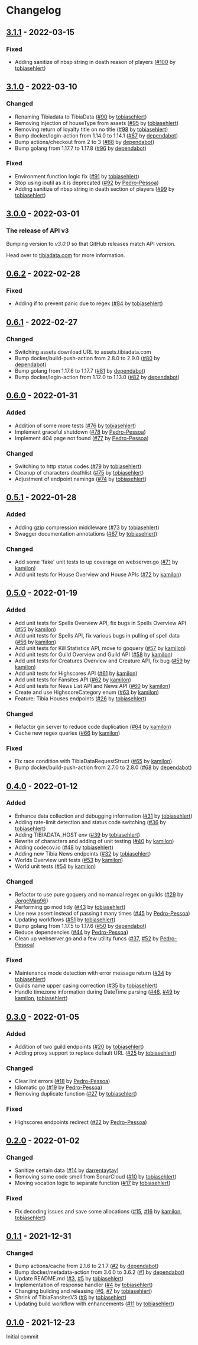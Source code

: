 # Changelog

## [3.1.1] - 2022-03-15

### Fixed
* Adding sanitize of nbsp string in death reason of players ([#100](https://github.com/TibiaData/tibiadata-api-go/pull/100) by [tobiasehlert](https://github.com/tobiasehlert))

## [3.1.0] - 2022-03-10

### Changed
* Renaming Tibiadata to TibiaData ([#90](https://github.com/TibiaData/tibiadata-api-go/pull/90) by [tobiasehlert](https://github.com/tobiasehlert))
* Removing injection of houseType from assets ([#95](https://github.com/TibiaData/tibiadata-api-go/pull/95) by [tobiasehlert](https://github.com/tobiasehlert))
* Removing return of loyalty title on no title ([#98](https://github.com/TibiaData/tibiadata-api-go/pull/98) by [tobiasehlert](https://github.com/tobiasehlert))
* Bump docker/login-action from 1.14.0 to 1.14.1 ([#87](https://github.com/TibiaData/tibiadata-api-go/pull/87) by [dependabot](https://github.com/dependabot))
* Bump actions/checkout from 2 to 3 ([#88](https://github.com/TibiaData/tibiadata-api-go/pull/88) by [dependabot](https://github.com/dependabot))
* Bump golang from 1.17.7 to 1.17.8 ([#96](https://github.com/TibiaData/tibiadata-api-go/pull/96) by [dependabot](https://github.com/dependabot))

### Fixed
* Environment function logic fix ([#91](https://github.com/TibiaData/tibiadata-api-go/pull/91) by [tobiasehlert](https://github.com/tobiasehlert))
* Stop using ioutil as it is deprecated ([#92](https://github.com/TibiaData/tibiadata-api-go/pull/92) by [Pedro-Pessoa](https://github.com/Pedro-Pessoa))
* Adding sanitize of nbsp string in death section of players ([#99](https://github.com/TibiaData/tibiadata-api-go/pull/99) by [tobiasehlert](https://github.com/tobiasehlert))

## [3.0.0] - 2022-03-01

### The release of API v3

Bumping version to *v3.0.0* so that GitHub releases match API version.

Head over to [tibiadata.com](https://tibiadata.com/2022/03/tibiadata-api-v3-released-v3-0-0/) for more information.

## [0.6.2] - 2022-02-28

### Fixed
* Adding if to prevent panic due to regex ([#84](https://github.com/TibiaData/tibiadata-api-go/pull/84) by [tobiasehlert](https://github.com/tobiasehlert))

## [0.6.1] - 2022-02-27

### Changed
* Switching assets download URL to assets.tibiadata.com
* Bump docker/build-push-action from 2.8.0 to 2.9.0 ([#80](https://github.com/TibiaData/tibiadata-api-go/pull/80) by [dependabot](https://github.com/dependabot))
* Bump golang from 1.17.6 to 1.17.7 ([#81](https://github.com/TibiaData/tibiadata-api-go/pull/81) by [dependabot](https://github.com/dependabot))
* Bump docker/login-action from 1.12.0 to 1.13.0 ([#82](https://github.com/TibiaData/tibiadata-api-go/pull/82) by [dependabot](https://github.com/dependabot))

## [0.6.0] - 2022-01-31

### Added
* Addition of some more tests ([#76](https://github.com/TibiaData/tibiadata-api-go/pull/76) by [tobiasehlert](https://github.com/tobiasehlert))
* Implement graceful shutdown ([#78](https://github.com/TibiaData/tibiadata-api-go/pull/78) by [Pedro-Pessoa](https://github.com/Pedro-Pessoa))
* Implement 404 page not found ([#77](https://github.com/TibiaData/tibiadata-api-go/pull/77) by [Pedro-Pessoa](https://github.com/Pedro-Pessoa))

### Changed
* Switching to http status codes ([#79](https://github.com/TibiaData/tibiadata-api-go/pull/79) by [tobiasehlert](https://github.com/tobiasehlert))
* Cleanup of characters deathlist ([#75](https://github.com/TibiaData/tibiadata-api-go/pull/75) by [tobiasehlert](https://github.com/tobiasehlert))
* Adjustment of endpoint namings ([#74](https://github.com/TibiaData/tibiadata-api-go/pull/74) by [tobiasehlert](https://github.com/tobiasehlert))

## [0.5.1] - 2022-01-28

### Added
* Adding gzip compression middleware ([#73](https://github.com/TibiaData/tibiadata-api-go/pull/73) by [tobiasehlert](https://github.com/tobiasehlert))
* Swagger documentation annotations ([#67](https://github.com/TibiaData/tibiadata-api-go/pull/67) by [tobiasehlert](https://github.com/tobiasehlert))

### Changed
* Add some 'fake' unit tests to up coverage on webserver.go ([#71](https://github.com/TibiaData/tibiadata-api-go/pull/71) by [kamilon](https://github.com/kamilon))
* Add unit tests for House Overview and House APIs ([#72](https://github.com/TibiaData/tibiadata-api-go/pull/72) by [kamilon](https://github.com/kamilon))

## [0.5.0] - 2022-01-19

### Added
* Add unit tests for Spells Overview API, fix bugs in Spells Overview API ([#55](https://github.com/TibiaData/tibiadata-api-go/pull/55) by [kamilon](https://github.com/kamilon))
* Add unit tests for Spells API, fix various bugs in pulling of spell data ([#56](https://github.com/TibiaData/tibiadata-api-go/pull/56) by [kamilon](https://github.com/kamilon))
* Add unit tests for Kill Statistics API, move to goquery ([#57](https://github.com/TibiaData/tibiadata-api-go/pull/57) by [kamilon](https://github.com/kamilon))
* Add unit tests for Guild Overview and Guild API ([#58](https://github.com/TibiaData/tibiadata-api-go/pull/58) by [kamilon](https://github.com/kamilon))
* Add unit tests for Creatures Overview and Creature API, fix bug ([#59](https://github.com/TibiaData/tibiadata-api-go/pull/59) by [kamilon](https://github.com/kamilon))
* Add unit tests for Highscores API ([#61](https://github.com/TibiaData/tibiadata-api-go/pull/61) by [kamilon](https://github.com/kamilon))
* Add unit tests for Fansites API ([#62](https://github.com/TibiaData/tibiadata-api-go/pull/62) by [kamilon](https://github.com/kamilon))
* Add unit tests for News List API and News API ([#60](https://github.com/TibiaData/tibiadata-api-go/pull/60) by [kamilon](https://github.com/kamilon))
* Create and use HighscoreCategory enum ([#63](https://github.com/TibiaData/tibiadata-api-go/pull/63) by [kamilon](https://github.com/kamilon))
* Feature: Tibia Houses endpoints ([#26](https://github.com/TibiaData/tibiadata-api-go/pull/26) by [tobiasehlert](https://github.com/tobiasehlert))

### Changed
* Refactor gin server to reduce code duplication ([#64](https://github.com/TibiaData/tibiadata-api-go/pull/64) by [kamilon](https://github.com/kamilon))
* Cache new regex queries ([#66](https://github.com/TibiaData/tibiadata-api-go/pull/66) by [kamilon](https://github.com/kamilon))

### Fixed
* Fix race condition with TibiaDataRequestStruct ([#65](https://github.com/TibiaData/tibiadata-api-go/pull/65) by [kamilon](https://github.com/kamilon))
* Bump docker/build-push-action from 2.7.0 to 2.8.0 ([#68](https://github.com/TibiaData/tibiadata-api-go/pull/68) by [dependabot](https://github.com/dependabot))

## [0.4.0] - 2022-01-12

### Added
* Enhance data collection and debugging information ([#31](https://github.com/TibiaData/tibiadata-api-go/pull/31) by [tobiasehlert](https://github.com/tobiasehlert))
* Adding rate-limit detection and status code switching ([#36](https://github.com/TibiaData/tibiadata-api-go/pull/36) by [tobiasehlert](https://github.com/tobiasehlert))
* Adding TIBIADATA_HOST env ([#39](https://github.com/TibiaData/tibiadata-api-go/pull/39) by [tobiasehlert](https://github.com/tobiasehlert))
* Rewrite of characters and adding of unit testing ([#40](https://github.com/TibiaData/tibiadata-api-go/pull/40) by [kamilon](https://github.com/kamilon))
* Adding codecov.io ([#48](https://github.com/TibiaData/tibiadata-api-go/pull/48) by [tobiasehlert](https://github.com/tobiasehlert))
* Adding new Tibia News endpoints ([#32](https://github.com/TibiaData/tibiadata-api-go/pull/32) by [tobiasehlert](https://github.com/tobiasehlert))
* Worlds Overview unit tests ([#53](https://github.com/TibiaData/tibiadata-api-go/pull/53) by [kamilon](https://github.com/kamilon))
* World unit tests ([#54](https://github.com/TibiaData/tibiadata-api-go/pull/54) by [kamilon](https://github.com/kamilon))

### Changed
* Refactor to use pure goquery and no manual regex on guilds ([#29](https://github.com/TibiaData/tibiadata-api-go/pull/29) by [JorgeMag96](https://github.com/JorgeMag96))
* Performing go mod tidy ([#43](https://github.com/TibiaData/tibiadata-api-go/pull/43) by [tobiasehlert](https://github.com/tobiasehlert))
* Use new assert instead of passing t many times ([#45](https://github.com/TibiaData/tibiadata-api-go/pull/45) by [Pedro-Pessoa](https://github.com/Pedro-Pessoa))
* Updating workflows ([#51](https://github.com/TibiaData/tibiadata-api-go/pull/51) by [tobiasehlert](https://github.com/tobiasehlert))
* Bump golang from 1.17.5 to 1.17.6 ([#50](https://github.com/TibiaData/tibiadata-api-go/pull/50) by [dependabot](https://github.com/dependabot))
* Reduce dependencies ([#44](https://github.com/TibiaData/tibiadata-api-go/pull/44) by [Pedro-Pessoa](https://github.com/Pedro-Pessoa))
* Clean up webserver.go and a few utility funcs ([#37](https://github.com/TibiaData/tibiadata-api-go/pull/37), [#52](https://github.com/TibiaData/tibiadata-api-go/pull/52) by [Pedro-Pessoa](https://github.com/Pedro-Pessoa))

### Fixed
* Maintenance mode detection with error message return ([#34](https://github.com/TibiaData/tibiadata-api-go/pull/34) by [tobiasehlert](https://github.com/tobiasehlert))
* Guilds name upper casing correction ([#35](https://github.com/TibiaData/tibiadata-api-go/pull/35) by [tobiasehlert](https://github.com/tobiasehlert))
* Handle timezone information during DateTime parsing ([#46](https://github.com/TibiaData/tibiadata-api-go/pull/46), [#49](https://github.com/TibiaData/tibiadata-api-go/pull/49) by [kamilon](https://github.com/kamilon), [tobiasehlert](https://github.com/tobiasehlert))

## [0.3.0] - 2022-01-05

### Added
* Addition of two guild endpoints ([#20](https://github.com/TibiaData/tibiadata-api-go/pull/20) by [tobiasehlert](https://github.com/tobiasehlert))
* Adding proxy support to replace default URL ([#25](https://github.com/TibiaData/tibiadata-api-go/pull/25) by [tobiasehlert](https://github.com/tobiasehlert))

### Changed
* Clear lint errors ([#18](https://github.com/TibiaData/tibiadata-api-go/pull/18) by [Pedro-Pessoa](https://github.com/Pedro-Pessoa))
* Idiomatic go ([#19](https://github.com/TibiaData/tibiadata-api-go/pull/19) by [Pedro-Pessoa](https://github.com/Pedro-Pessoa))
* Removing duplicate function ([#27](https://github.com/TibiaData/tibiadata-api-go/pull/27) by [tobiasehlert](https://github.com/tobiasehlert))

### Fixed
* Highscores endpoints redirect ([#22](https://github.com/TibiaData/tibiadata-api-go/pull/22) by [Pedro-Pessoa](https://github.com/Pedro-Pessoa))

## [0.2.0] - 2022-01-02

### Changed
* Sanitize certain data ([#14](https://github.com/TibiaData/tibiadata-api-go/pull/14) by [darrentaytay](https://github.com/darrentaytay))
* Removing some code smell from SonarCloud ([#10](https://github.com/TibiaData/tibiadata-api-go/pull/10) by [tobiasehlert](https://github.com/tobiasehlert))
* Moving vocation logic to separate function ([#17](https://github.com/TibiaData/tibiadata-api-go/pull/17) by [tobiasehlert](https://github.com/tobiasehlert))

### Fixed
* Fix decoding issues and save some allocations ([#15](https://github.com/TibiaData/tibiadata-api-go/pull/15), [#16](https://github.com/TibiaData/tibiadata-api-go/pull/16) by [kamilon](https://github.com/kamilon), [tobiasehlert](https://github.com/tobiasehlert))

## [0.1.1] - 2021-12-31

### Changed
- Bump actions/cache from 2.1.6 to 2.1.7 ([#2](https://github.com/TibiaData/tibiadata-api-go/pull/2) by [dependabot](https://github.com/dependabot))
- Bump docker/metadata-action from 3.6.0 to 3.6.2 ([#1](https://github.com/TibiaData/tibiadata-api-go/pull/1) by [dependabot](https://github.com/dependabot))
- Update README.md ([#3](https://github.com/TibiaData/tibiadata-api-go/pull/3), [#5](https://github.com/TibiaData/tibiadata-api-go/pull/5) by [tobiasehlert](https://github.com/tobiasehlert))
- Implementation of response handler ([#4](https://github.com/TibiaData/tibiadata-api-go/pull/4) by [tobiasehlert](https://github.com/tobiasehlert))
- Changing building and releasing ([#6](https://github.com/TibiaData/tibiadata-api-go/pull/6), [#7](https://github.com/TibiaData/tibiadata-api-go/pull/7) by [tobiasehlert](https://github.com/tobiasehlert))
- Shrink of TibiaFansitesV3 ([#8](https://github.com/TibiaData/tibiadata-api-go/pull/8) by [tobiasehlert](https://github.com/tobiasehlert))
- Updating build workflow with enhancements ([#11](https://github.com/TibiaData/tibiadata-api-go/pull/11) by [tobiasehlert](https://github.com/tobiasehlert))


## [0.1.0] - 2021-12-23

Initial commit

[3.1.1]: https://github.com/tibiadata/tibiadata-api-go/compare/v3.1.0...v3.1.1
[3.1.0]: https://github.com/tibiadata/tibiadata-api-go/compare/v3.0.0...v3.1.0
[3.0.0]: https://github.com/tibiadata/tibiadata-api-go/compare/v0.6.2...v3.0.0
[0.6.2]: https://github.com/tibiadata/tibiadata-api-go/compare/v0.6.1...v0.6.2
[0.6.1]: https://github.com/tibiadata/tibiadata-api-go/compare/v0.6.0...v0.6.1
[0.6.0]: https://github.com/tibiadata/tibiadata-api-go/compare/v0.5.1...v0.6.0
[0.5.1]: https://github.com/tibiadata/tibiadata-api-go/compare/v0.5.0...v0.5.1
[0.5.0]: https://github.com/tibiadata/tibiadata-api-go/compare/v0.4.0...v0.5.0
[0.4.0]: https://github.com/tibiadata/tibiadata-api-go/compare/v0.3.0...v0.4.0
[0.3.0]: https://github.com/tibiadata/tibiadata-api-go/compare/v0.2.0...v0.3.0
[0.2.0]: https://github.com/tibiadata/tibiadata-api-go/compare/v0.1.1...v0.2.0
[0.1.1]: https://github.com/tibiadata/tibiadata-api-go/compare/v0.1.0...v0.1.1
[0.1.0]: https://github.com/tibiadata/tibiadata-api-go/compare/30f328f...v0.1.0
